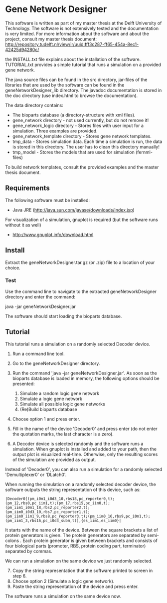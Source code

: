 # Gene Network Designer

This software is written as part of my master thesis at the Delft University of
Technology. The software is not extensively tested and the documentation is very
limited. For more information about the software and about the project, consult 
my master thesis document:
http://repository.tudelft.nl/view/ir/uuid:fff3c287-ff65-454a-8ec1-42425d94280c/

the INSTALL.txt file explains about the installation of the software. 
TUTORIAL.txt provides a simple tutorial that runs a simulation on a provided
gene network.

The java source files can be found in the src directory, jar-files of the 
libraries that are used by the software can be found in the 
geneNetworkDesigner_lib directory. The javadoc documentation is stored in the
doc directory (use index.html to browse the documentation).

The data directory contains:
- The bioparts database (a directory-structure with xml files).
- gene_network directory - not used currently, but do not remove it!
- gene_network_logic directory - Stores files with user input for a simulation. 
  Three examples are provided.
- gene_network_template directory - Stores gene network templates.
- tmp_data - Stores simulation data. Each time a simulation is run, the data is
  stored in this directory. The user has to clean this directory manually!
- tmp_model - Stores the models that are used for simulation (fernml-files)

To build network templates, consult the provided examples and the master thesis
document.

## Requirements

The following software must be installed:
- Java JRE (http://java.sun.com/javase/downloads/index.jsp)

For visualization of a simulation, gnuplot is required (but the software
runs without it as well)
- http://www.gnuplot.info/download.html

## Install

Extract the geneNetworkDesigner.tar.gz (or .zip) file to a location of your 
choice.

### Test

Use the command line to navigate to the extracted geneNetworkDesigner directory
and enter the command:

java -jar geneNetworkDesigner.jar

The software should start loading the bioparts database.

## Tutorial

This tutorial runs a simulation on a randomly selected Decoder device. 

1. Run a command line tool.
2. Go to the geneNetworkDesigner directory.
3. Run the command 'java -jar geneNetworkDesigner.jar'. As soon as the 
   bioparts database is loaded in memory, the following options should be 
   presented:
   
   1. Simulate a random logic gene network
   2. Simulate a logic gene network
   3. Simulate all possible logic gene networks
   4. (Re)Build bioparts database
   
4. Choose option 1 and press enter.
5. Fill in the name of the device 'Decoder0' and press enter (do not enter the
   quotation marks, the last character is a zero).
6. A Decoder device is selected randomly and the software runs a simulation. 
   When gnuplot is installed and added to your path, then the output plot is 
   visualized real-time. Otherwise, only the resulting scores of the simulation 
   are provided as output.

Instead of 'Decoder0', you can also run a simulation for a randomly selected
'Demultiplexer0' or 'DLatch0'.

When running the simulation on a randomly selected decoder device, the software
outputs the string representation of this device, such as:

    |Decoder0[(pm_i0m1_i0d3_10,rbs18,pc_reporter0,t);(pm_12,rbs0,pc_iim1,t);(pm_17,rbs15,pc_iim0,t);(pm_iim1_i0m1_18,rbs2,pc_reporter2,t);(pm_iim0_i0d3_10,rbs7,pc_reporter1,t);(pm_iim0_iim1_9,rbs8,pc_reporter3,t);(pm_iim0_16,rbs9,pc_i0m1,t);(pm_iim1_3,rbs16,pc_i0d3_subm,t)],{es_iim1,es_iim0}|

It starts with the name of the device. Between the square brackets a list of 
protein generators is given. The protein generators are separated by semi-colons
. Each protein generator is given between brackets and consists of four
biological parts (promoter, RBS, protein coding part, terminator) separated by 
commas.

We can run a simulation on the same device we just randomly selected.

7. Copy the string representation that the software printed to screen in step 6.
8. Choose option 2 (Simulate a logic gene network).
9. Paste the string representation of the device and press enter.

The software runs a simulation on the same device now.

